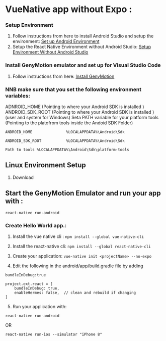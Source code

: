 # VueNative app without Expo :

### Setup Environment
1. Follow instructions from here to install Android Studio and setup the environment: [Set up Android Environment](https://reactnative.dev/docs/environment-setup)
2. Setup the React Native Environment without Android Studio: [Setup Environment Without Android Studio](https://medium.com/@rodrigoklosowski/an-updated-guide-to-installing-react-native-without-android-studio-e3a87b4e1112)

### Install GenyMotion emulator and set up for Visual Studio Code
1. Follow instructions from here: [Install GenyMotion](https://codeloop.org/connect-genymotion-emulator-with-react-native/)

### NNB make sure that you set the following environment variables:

ADNROID_HOME (Pointing to where your Android SDK is installed )
ANDROID_SDK_ROOT (Pointing to where your Android SDK is installed )
 (user and system for Windows)
 Seta PATH variable for your platform tools (Pointing to the platofrom tools inside the Andoid SDK Folder)

```ANDROID_HOME               %LOCALAPPDATA%\Android\Sdk```

```ANDROID_SDK_ROOT           %LOCALAPPDATA%\Android\Sdk```

```Path to tools %LOCALAPPDATA%\Android\Sdk\platform-tools```

## Linux Environment Setup

1. Download 

## Start the GenyMotion Emulator and run your app with :

```react-native run-android```

### Create Hello World  app.:

1. Install the vue native cli : ```npm install --global vue-native-cli```

2. Install the react-native cli: ```npm install --global react-native-cli```

3. Create your application: ```vue-native init <projectName> --no-expo```

4. Edit the following in the android/app/build.gradle file by adding

```bundleInDebug:true```

```
project.ext.react = [
    bundleInDebug: true,
    enableHermes: false,  // clean and rebuild if changing
]
```

5. Run your application with:

```react-native run-android```

OR

```react-native run-ios --simulator "iPhone 8"```




